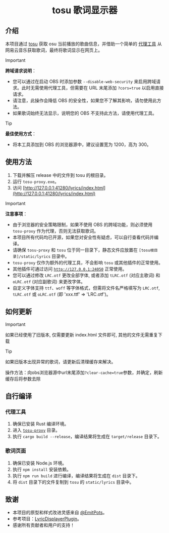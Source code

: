 <!-- markdownlint-disable MD033 -->
<h1 align="center">tosu 歌词显示器</h1>

## 介绍

本项目通过 [tosu](https://github.com/tosuapp/tosu) 获取 osu 当前播放的歌曲信息，并借助一个简单的 [代理工具](tosu-proxy) 从网易云音乐获取歌词，最终将歌词显示在网页上。

> [!IMPORTANT]
> **跨域请求说明**：
>
> - 您可以通过在启动 OBS 时添加参数 `--disable-web-security` 来启用跨域请求。此时无需使用代理工具，但需要在 URL 末尾添加 `?cors=true` 以启用直接请求。
> - 请注意，此操作会降低 OBS 的安全性，如果您不了解其影响，请勿使用此方法。
> - 如果歌词始终无法显示，说明您的 OBS 不支持此方法，请使用代理工具。

> [!TIP]
> **最佳使用方式**：
>
> - 将本工具添加到 OBS 的浏览器源中，建议设置宽为 1200，高为 300。

## 使用方法

1. 下载并解压 release 中的文件到 tosu 的根目录。
2. 运行 `tosu-proxy.exe`。
3. 访问 [http://127.0.0.1:41280/lyrics/index.html](http://127.0.0.1:41280/lyrics/index.html)

> [!IMPORTANT]
> **注意事项**：
>
> - 由于浏览器的安全策略限制，如果不使用 OBS 的跨域功能，则必须使用 `tosu-proxy` 作为代理，否则无法获取歌词。
> - 本项目所有代码均已开源，如果您对安全性有疑虑，可以自行查看代码并编译。
> - 请确保 `tosu-proxy` 和 `tosu` 位于同一目录下，静态文件应放置在 `[tosu根目录]/static/lyrics` 目录中。
> - `tosu-proxy` 仅作为额外的代理工具，不会影响 `tosu` 或其他插件的正常使用。
> - 其他插件可通过访问 [`http://127.0.0.1:24050`](http://127.0.0.1:24050) 正常使用。
> - 您可以通过修改 `LRC.otf` 更改全部字体, 或者添加 `tLRC.otf` (对应主歌词) 和 `oLRC.otf` (对应副歌词) 来更改字体。
> - 自定义字体支持 `ttf`、`woff` 等字体格式，但需将文件名严格填写为 `LRC.otf`, `tLRC.otf` 或 `oLRC.otf` (即 'xxx.ttf' => 'LRC.otf')。

## 如何更新

> [!IMPORTANT]
> 如果已经使用了旧版本, 仅需要更新 index.html 文件即可, 其他的文件无需重复下载


> [!TIP]
> 如果旧版本出现异常的歌词，请更新后清理缓存来解决。
> 
> 操作方法：向obs浏览器源中url末尾添加`?clear-cache=true`参数，并确定，刷新缓存后将参数去除

## 自行编译

### 代理工具

1. 确保已安装 Rust 编译环境。
2. 进入 [`tosu-proxy`](tosu-proxy) 目录。
3. 执行 `cargo build --release`，编译结果将生成在 `target/release` 目录下。

### 歌词页面

1. 确保已安装 Node.js 环境。
2. 执行 `npm install` 安装依赖。
3. 执行 `npm run build` 进行编译，编译结果将生成在 `dist` 目录下。
4. 将 `dist` 目录下的文件复制到 `tosu` 的 `static/lyrics` 目录中。

## 致谢

- 本项目的原型和样式改进灵感来自 [@EmitPots](https://github.com/EmitPots)。
- 参考项目：[LyricDisplayerPlugin](https://github.com/OsuSync/LyricDisplayerPlugin)。
- 感谢所有贡献者和用户的支持！
